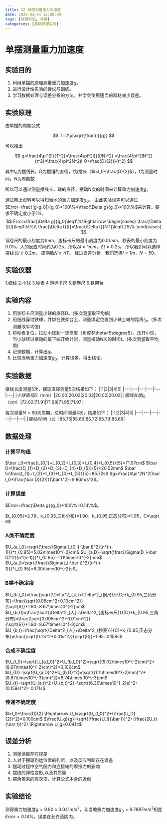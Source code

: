 ```yaml
---
title: 22 单摆测量重力加速度
date: 2025-03-04 12:00:00
tags: [物理实验, 单摆]
categories: [基础物理实验]
---
```


# 单摆测量重力加速度
## 实验目的 
1. 利用单摆的原理测量重力加速度$g$。
2. 进行设计性实验的尝试与训练。
3. 学习数据处理与误差分析的方法，并学会使用适当的器材减小误差。

## 实验原理
由单摆的周期公式

$$
T=2\pi\sqrt{\frac{l}{g}}
$$

可以推出

$$
g=\frac{4\pi^2l}{T^2}=\frac{4\pi^2l}{(t/N)^2}
=\frac{4\pi^2lN^2}{t^2}=\frac{4\pi^2N^2(l_0+\frac{D}{2})}{t^2}
$$

其中$l_0$为摆线长，$D$为摆锤的直径，$l$为摆长（$l=l_0+\frac{D}{2}$），$t$为测量时间，$N$为周期数

所以可以通过测量摆线长，球的直径，摆动N次的时间来计算重力加速度$g$。

通过网上资料可以得知当地的重力加速度$g_0$。
由此实验误差可以通过$Error=\frac{|g-g_0|}{g_0}*100\%=\frac{\Delta g}{g_0}*100\%$来计算。要求不确定度小于1%。
$$
Error=\frac{\Delta g}{g_0}\leq1\%\Rightarrow
\begin{cases}
\frac{\Delta l}{l}\leq0.5\%\\
\frac{\Delta t}{t}=\frac{\Delta t}{NT}\leq0.25\%
\end{cases}
$$
钢卷尺的最小刻度为$1mm$，游标卡尺的最小刻度为$0.01mm$，秒表的最小刻度为$0.01s$，人的反应时间约为$0.2s$，所以$\Delta l\approx1mm$，$\Delta t\approx0.2s$。
所以我们可以选择摆线长$l\geq0.2m$，
周期数$N\geq4T$。
经过误差分析，我们选择$l\approx1m$，$N=50$。

## 实验仪器
1.细线 2.小球 3.秒表 4.游标卡尺 5.钢卷尺 6.铁架台

## 实验内容
1. 用游标卡尺测量小球的直径$D$。(多次测量取平均值)
2. 用细线穿过铁球，并绑在铁架台上，测量绑定位置到小球上端的距离$l_0$。(多次测量取平均值)
3. 将秒表复位，拉动小球到一定高度（角度$\theta<5\degree$），放开小球，当小球经过摆动的最下端开始计时，测量摆动$N$次的时间$t$。(多次测量取平均值)
4. 记录数据，计算出$g$。
5. 比较当地重力加速度$g_0$，计算误差，得出结论。
## 实验数据
摆线长度测量5次，摆球直径测量5次结果如下：
||1|2|3|4|5|
|---|---|---|---|---|---|
|$小球直径D（mm）$|$20.00$|$20.02$|$20.02$|$20.02$|$20.02$|
|$摆线长度l_0（cm）$|$72.02$|$71.91$|$71.98$|$71.95$|$71.97$|

每次测量$N=50$次周期，总时间测量5次，结果如下：
||1|2|3|4|5|
|---|---|---|---|---|---|
|$摆动时间t（s）$|$85.75$|$85.66$|$85.72$|$85.79$|$85.69$|

## 数据处理
### 计算平均值
$\bar l_0=\frac{l_{0,1}+l_{0,2}+l_{0,3}+l_{0,4}+l_{0,5}}{5}=71.97cm$
$\bar D=\frac{D_{1}+D_{2}+D_{3}+D_{4}+D_{5}}{5}=20.02mm$
$\bar t=\frac{t_{1}+t_{2}+t_{3}+t_{4}+t_{5}}{5}=85.72s$
$g=\frac{4\pi^2N^2(\bar l_0+\frac{\bar D}{2})}{\bar t^2}=9.80m/s^2$。
### 计算误差
$Error=\frac{\Delta g}{g_0}*100\%=0.14\%$。

$t_{0.95}=2.78，k_{0.95,三角分布}=1.90，k_{0.95,正态分布}=1.95，C=\sqrt 6$
### A类不确定度
$U_{a,l_0}=\sqrt{\frac{\Sigma(l_{0,i}-\bar l)^2}{n*(n-1)}}*t_{0.95}=5.02\times10^{-2}cm$
$U_{a,D}=\sqrt{\frac{\Sigma(D_i-\bar D)^2}{n*(n-1)}}*t_{0.95}=1.11\times10^{-2}mm$
$U_{a,t}=\sqrt{\frac{\Sigma(t_i-\bar t)^2}{n*(n-1)}}*t_{0.95}=6.30\times10^{-2}s$。
### B类不确定度
$U_{b,l_0}=\frac{\sqrt{\Delta^2_{人}+\Delta^2_{钢尺}}}{C}*k_{0.95,三角分布}=\frac{\sqrt{0.05cm^2+0.10cm^2}}{\sqrt{6}}*1.90=8.67\times10^{-2}cm$
$U_{b,D}=\frac{\sqrt{\Delta^2_{人}+\Delta^2_{游标卡尺}}}{C}*k_{0.95,三角分布}=\frac{\sqrt{0.005cm^2+0.01cm^2}}{\sqrt{6}}*1.90=8.67\times10^{-3}cm$
$U_{b,t}=\frac{\sqrt{\Delta^2_{人}+\Delta^2_{秒表}}}{C}*k_{0.95,正态分布}=\frac{\sqrt{0.2s^2+0.01s^2}}{\sqrt{6}}*1.95=0.159s$
### 合成不确定度
$U_{l_0}=\sqrt{U_{a,l_0}^2+U_{b,l_0}^2}=\sqrt{(5.02\times10^{-2}cm)^2+(8.67\times10^{-2}cm)^2}=0.100cm$
$U_{D}=\sqrt{U_{a,D}^2+U_{b,D}^2}=\sqrt{(1.11\times10^{-2}mm)^2+(8.67\times10^{-3}cm)^2}=8.74\times 10^{-3}cm$
$U_{t}=\sqrt{U_{a,t}^2+U_{b,t}^2}=\sqrt{(6.30\times10^{-2}s)^2+(0.159s)^2}=0.171s$

### 传递不确定度
$l=l_0+\frac{D}{2} \Rightarrow U_l=\sqrt{U_{l_0}^2+(\frac{U_D}{2})^2}=0.100cm$
$\frac{U_g}{g}=\sqrt{(\frac{U_l}{\bar l})^2+(\frac{2U_t}{\bar t})^2} \Rightarrow U_g=0.0414$

## 误差分析
1. 测量读数存在误差
2. 人对于摆球到达位置的判断，以及反应判断存在误差
3. 摆动过程中空气阻力和连接端的摩擦力的影响
4. 摆线的弹性变形,以及其质量
5. 摆角带来的高次项，计算公式本身的近似
## 实验结论
测得重力加速度$g=9.80\pm0.041m/s^2$，与当地重力加速度$g_0=9.7887m/s^2$相差$Error=0.14\%$，误差在允许范围内。